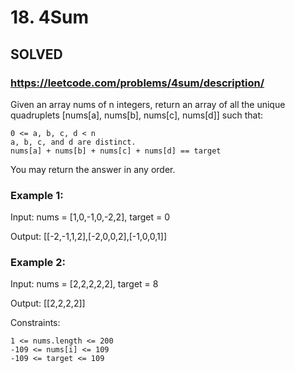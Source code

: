 # 18. 4Sum

## SOLVED

### https://leetcode.com/problems/4sum/description/

Given an array nums of n integers, return an array of all the unique quadruplets [nums[a], nums[b], nums[c], nums[d]] such that:

    0 <= a, b, c, d < n
    a, b, c, and d are distinct.
    nums[a] + nums[b] + nums[c] + nums[d] == target

You may return the answer in any order.



### Example 1:

Input: nums = [1,0,-1,0,-2,2], target = 0

Output: [[-2,-1,1,2],[-2,0,0,2],[-1,0,0,1]]

### Example 2:

Input: nums = [2,2,2,2,2], target = 8

Output: [[2,2,2,2]]



Constraints:

    1 <= nums.length <= 200
    -109 <= nums[i] <= 109
    -109 <= target <= 109

